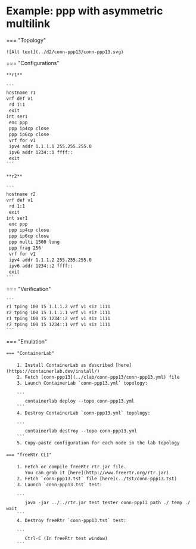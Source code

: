 # Example: ppp with asymmetric multilink

=== "Topology"

    ![Alt text](../d2/conn-ppp13/conn-ppp13.svg)

=== "Configurations"

    **r1**

    ```
    hostname r1
    vrf def v1
     rd 1:1
     exit
    int ser1
     enc ppp
     ppp ip4cp close
     ppp ip6cp close
     vrf for v1
     ipv4 addr 1.1.1.1 255.255.255.0
     ipv6 addr 1234::1 ffff::
     exit
    ```

    **r2**

    ```
    hostname r2
    vrf def v1
     rd 1:1
     exit
    int ser1
     enc ppp
     ppp ip4cp close
     ppp ip6cp close
     ppp multi 1500 long
     ppp frag 256
     vrf for v1
     ipv4 addr 1.1.1.2 255.255.255.0
     ipv6 addr 1234::2 ffff::
     exit
    ```

=== "Verification"

    ```
    r1 tping 100 15 1.1.1.2 vrf v1 siz 1111
    r2 tping 100 15 1.1.1.1 vrf v1 siz 1111
    r1 tping 100 15 1234::2 vrf v1 siz 1111
    r2 tping 100 15 1234::1 vrf v1 siz 1111
    ```

=== "Emulation"

    === "ContainerLab"

        1. Install ContainerLab as described [here](https://containerlab.dev/install/)  
        2. Fetch [conn-ppp13](../clab/conn-ppp13/conn-ppp13.yml) file  
        3. Launch ContainerLab `conn-ppp13.yml` topology:  

        ```
           containerlab deploy --topo conn-ppp13.yml  
        ```
        4. Destroy ContainerLab `conn-ppp13.yml` topology:  

        ```
           containerlab destroy --topo conn-ppp13.yml  
        ```
        5. Copy-paste configuration for each node in the lab topology

    === "freeRtr CLI"

        1. Fetch or compile freeRtr rtr.jar file.  
           You can grab it [here](http://www.freertr.org/rtr.jar)  
        2. Fetch `conn-ppp13.tst` file [here](../tst/conn-ppp13.tst)  
        3. Launch `conn-ppp13.tst` test:  

        ```
           java -jar ../../rtr.jar test tester conn-ppp13 path ./ temp ./ wait
        ```
        4. Destroy freeRtr `conn-ppp13.tst` test:  

        ```
           Ctrl-C (In freeRtr test window)
        ```

